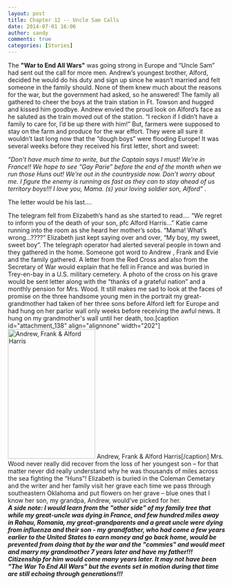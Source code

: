 ```yaml
---
layout: post
title: Chapter 12 -- Uncle Sam Calls
date: 2014-07-01 16:06
author: sandy
comments: true
categories: [Stories]
---
```

The <strong>"War to End All Wars"</strong> was going strong in Europe and “Uncle Sam” had sent out the call for more men.  Andrew’s youngest brother, Alford,  decided he would do his duty and sign up since he wasn’t married and felt someone in the family should.  None of them knew much about the reasons for the war, but the government had asked, so he answered! The family all gathered to cheer the boys at the train station in Ft. Towson and hugged and kissed him goodbye.  Andrew envied the proud look on Alford’s face as he saluted as the train moved out of the station.  “I reckon if I didn’t have a family to care for, I’d be up there with him!”  But, farmers were supposed to stay on the farm and produce for the war effort.  They were all sure it wouldn’t last long now that the “dough boys” were flooding Europe!  It was several weeks before they received his first letter, short and sweet:

<em> “Don’t have much time to write, but the Captain says I must!  We’re in France!!  We hope to see “Gay Parie” before the end of the month  when  we run those Huns out!  We’re out in the countryside now.  Don’t worry about me.  I figure the enemy is running as fast as they can to stay ahead of us territory boys!!!  I love you, Mama. (s) your loving soldier son, Alford” .</em>

The letter would be his last….


The telegram fell from Elizabeth’s hand as she started to read.... “We regret to inform you of the death of your son,  pfc Alford Harris…”   Katie came running into the room as she heard her mother’s sobs.    “Mama!  What’s wrong…????”   Elizabeth just kept saying over and over, “My boy, my sweet, sweet boy”.  The telegraph operator had alerted several people in town and they gathered in the home.  Someone got word to Andrew , Frank and Evie and the family gathered.  A letter from the Red Cross and also from the Secretary of War would explain that he fell in France and was buried in Trey-en-bay in a U.S. military cemetery.  A photo of the cross on his grave would be sent letter along with the “thanks of a grateful nation” and a monthly pension for Mrs. Wood.    It  still makes me sad to look at the faces of promise on the three handsome young men in the portrait my great-grandmother had taken of her three sons before Alford left for Europe and had hung on her parlor wall only weeks before receiving the awful news.  It hung on my grandmother's wall until her death, too.[caption id="attachment_138" align="alignnone" width="202"]<a href="http://brownsuit.ryan-day.com/wp-content/uploads/sites/10/2014/07/harris-brothers.jpg"><img src="http://brownsuit.ryan-day.com/wp-content/uploads/sites/10/2014/07/harris-brothers-202x300.jpg" alt="Andrew, Frank &amp; Alford Harris" width="202" height="300" class="size-medium wp-image-138" /></a> Andrew, Frank &amp; Alford Harris[/caption] Mrs. Wood never really did recover from the loss of her youngest son – for that matter never did really understand why he was thousands of miles across the sea fighting the “Huns”!  Elizabeth  is buried in the Coleman Cemetary and the writer and her family visit her grave each time we pass through southeastern Oklahoma and put flowers on her grave – blue ones that I know her son, my grandpa, Andrew, would’ve picked for her.  
   <strong>  <em>A side note:  I would learn from the "other side" of my family tree that while my great-uncle was dying in France, and few hundred miles away in Rahau, Romania, my great-grandparents and a great uncle were dying from influenza and their son - my grandfather, who had come a few years earlier to the United States to earn money and go back home, would be prevented from doing that by the war and the "commies" and would meet and marry my grandmother 7 years later and have my father!!!  Citizenship for him would come many years later.  It may not have been "The War To End All Wars" but the events set in motion during that time are still echoing through generations!!!</em><strong></strong>
